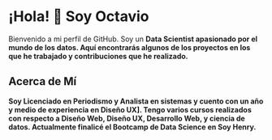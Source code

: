 # ¡Hola! 👋 Soy Octavio

Bienvenido a mi perfil de GitHub. Soy un <strong>Data Scientist<strong> apasionado por <strong>el mundo de los datos</strong>. Aquí encontrarás algunos de los proyectos en los que he trabajado y contribuciones que he realizado.

## Acerca de Mí
Soy <strong>Licenciado en Periodismo y Analista en sistemas</strong> y cuento con un año y medio de experiencia en <strong>Diseño UX]</strong>. Tengo varios cursos realizados con respecto a Diseño Web, Diseño UX, Desarrollo Web, y ciencia de datos. Actualmente finalicé el Bootcamp de Data Science en Soy Henry.

